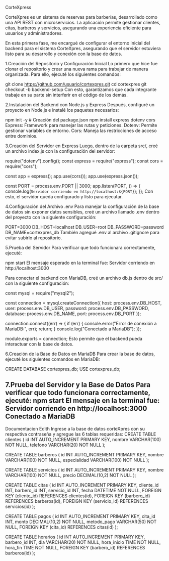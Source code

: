CorteXpress

CorteXpres es un sistema de reservas para barberías, desarrollado como una API REST con microservicios.
La aplicación permite gestionar clientes, citas, barberos y servicios, asegurando una experiencia eficiente
 para usuarios y administradores.

En esta primera fase, me encargué de configurar el entorno inicial del backend para el sistema CorteXpres, 
asegurando que el servidor estuviera listo para su desarrollo y conexión con la base de datos.

1.Creación del Repositorio y Configuración Inicial
Lo primero que hice fue clonar el repositorio y crear una nueva rama para trabajar de manera organizada.
Para ello, ejecuté los siguientes comandos:

git clone https://github.com/usuario/cortexpres.git
cd cortexpres
git checkout -b backend-setup
Con esto, garantizamos que cada integrante trabaje en su parte sin interferir en el código de los demás.

2.Instalación del Backend con Node.js y Express
Después, configuré un proyecto en Node.js e instalé los paquetes necesarios:

npm init -y  # Creación del package.json
npm install express dotenv cors
Express: Framework para manejar las rutas y peticiones.
Dotenv: Permite gestionar variables de entorno.
Cors: Maneja las restricciones de acceso entre dominios.

3.Creación del Servidor en Express
Luego, dentro de la carpeta src/, creé un archivo index.js con la configuración del servidor:

require("dotenv").config();
const express = require("express");
const cors = require("cors");

const app = express();
app.use(cors());
app.use(express.json());

const PORT = process.env.PORT || 3000;
app.listen(PORT, () => {
    console.log(`Servidor corriendo en http://localhost:${PORT}`);
});
Con esto, el servidor queda configurado y listo para ejecutar.

4.Configuración del Archivo .env
Para manejar la configuración de la base de datos sin exponer datos sensibles, 
creé un archivo llamado .env dentro del proyecto con la siguiente configuración:

PORT=3000
DB_HOST=localhost
DB_USER=root
DB_PASSWORD=password
DB_NAME=cortexpres_db
También agregué .env al archivo .gitignore para evitar subirlo al repositorio.

5.Prueba del Servidor
Para verificar que todo funcionara correctamente, ejecuté:

npm start
El mensaje esperado en la terminal fue:
Servidor corriendo en http://localhost:3000

Para conectar el backend con MariaDB, creé un archivo db.js dentro de src/ con la siguiente configuración:

const mysql = require("mysql2");

const connection = mysql.createConnection({
    host: process.env.DB_HOST,
    user: process.env.DB_USER,
    password: process.env.DB_PASSWORD,
    database: process.env.DB_NAME,
    port: process.env.DB_PORT
});

connection.connect((err) => {
    if (err) {
        console.error("Error de conexión a MariaDB:", err);
        return;
    }
    console.log("Conectado a MariaDB");
});

module.exports = connection;
Esto permite que el backend pueda interactuar con la base de datos.

6.Creación de la Base de Datos en MariaDB
Para crear la base de datos, ejecuté los siguientes comandos en MariaDB:

CREATE DATABASE cortexpres_db;
USE cortexpres_db;

7.Prueba del Servidor y la Base de Datos
Para verificar que todo funcionara correctamente, ejecuté:
npm start
El mensaje en la terminal fue:
Servidor corriendo en http://localhost:3000
Conectado a MariaDB 
---------------------------------------------------------------------
Documentacion Edith
Ingrese a la base de datos corteXpres con su respectiva contraseña y agregue 
las 6 tablas requeridas:
CREATE TABLE clientes (
    id INT AUTO_INCREMENT PRIMARY KEY,
    nombre VARCHAR(100) NOT NULL,
    telefono VARCHAR(20) NOT NULL
);

CREATE TABLE barberos (
    id INT AUTO_INCREMENT PRIMARY KEY,
    nombre VARCHAR(100) NOT NULL,
    especialidad VARCHAR(100) NOT NULL
);

CREATE TABLE servicios (
    id INT AUTO_INCREMENT PRIMARY KEY,
    nombre VARCHAR(100) NOT NULL,
    precio DECIMAL(10,2) NOT NULL
);

CREATE TABLE citas (
    id INT AUTO_INCREMENT PRIMARY KEY,
    cliente_id INT,
    barbero_id INT,
    servicio_id INT,
    fecha DATETIME NOT NULL,
    FOREIGN KEY (cliente_id) REFERENCES clientes(id),
    FOREIGN KEY (barbero_id) REFERENCES barberos(id),
    FOREIGN KEY (servicio_id) REFERENCES servicios(id)
);

CREATE TABLE pagos (
    id INT AUTO_INCREMENT PRIMARY KEY,
    cita_id INT,
    monto DECIMAL(10,2) NOT NULL,
    metodo_pago VARCHAR(50) NOT NULL,
    FOREIGN KEY (cita_id) REFERENCES citas(id)
);

CREATE TABLE horarios (
    id INT AUTO_INCREMENT PRIMARY KEY,
    barbero_id INT,
    dia VARCHAR(20) NOT NULL,
    hora_inicio TIME NOT NULL,
    hora_fin TIME NOT NULL,
    FOREIGN KEY (barbero_id) REFERENCES barberos(id)
);


